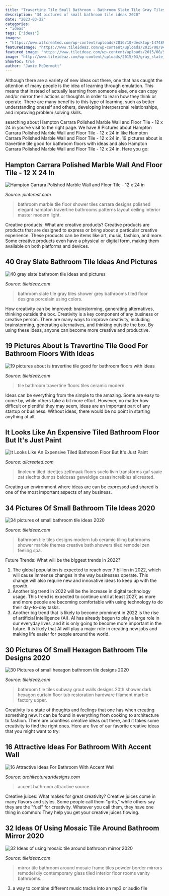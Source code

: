 ```yaml
---
title: "Travertine Tile Small Bathroom - Bathroom Slate Tile Gray Tiles Shower Grey Bathrooms Tiled Floor Designs Porcelain Using Colors"
description: "34 pictures of small bathroom tile ideas 2020"
date: "2023-03-22"
categories:
- "ideas"
tags: ["ideas"]
images:
- "https://www.allcreated.com/wp-content/uploads/2016/10/desktop-1474897883.jpg"
featuredImage: "https://www.tileideaz.com/wp-content/uploads/2015/08/943.jpg"
featured_image: "https://www.tileideaz.com/wp-content/uploads/2015/08/943.jpg"
image: "http://www.tileideaz.com/wp-content/uploads/2015/03/gray_slate_bathroom_tile_10.jpg"
ShowToc: true
author: "Jamie McDermott"
---
```



Although there are a variety of new ideas out there, one that has caught the attention of many people is the idea of learning through emulation. This means that instead of actually learning from someone else, one can copy and/or mirror their actions or thoughts in order to learn how they think or operate. There are many benefits to this type of learning, such as better understanding oneself and others, developing interpersonal relationships, and improving problem solving skills.

	

		
searching about Hampton Carrara Polished Marble Wall and Floor Tile - 12 x 24 in you've visit to the right page. We have 8 Pictures about Hampton Carrara Polished Marble Wall and Floor Tile - 12 x 24 in like Hampton Carrara Polished Marble Wall and Floor Tile - 12 x 24 in, 19 pictures about is travertine tile good for bathroom floors with ideas and also Hampton Carrara Polished Marble Wall and Floor Tile - 12 x 24 in. Here you go:
		
    
## Hampton Carrara Polished Marble Wall And Floor Tile - 12 X 24 In

<img loading=lazy src="https://i.pinimg.com/736x/b3/21/aa/b321aa06c7ab406118b81e88dd6278b0--bathroom-tile-designs-bathroom-layout.jpg" onerror="this.onerror=null;this.src='https://tse3.mm.bing.net/th?id=OIP.3U5jXd2dmfzFZBsXNG1zMwHaLN&amp;pid=15.1';" alt="Hampton Carrara Polished Marble Wall and Floor Tile - 12 x 24 in">

_Source: pinterest.com_

>bathroom marble tile floor shower tiles carrara designs polished elegant hampton travertine bathrooms patterns layout ceiling interior master modern light. 

	

Creative products: What are creative products?
Creative products are products that are designed to express or bring about a particular creative experience. These products can be items like art, music, fashion, and more. Some creative products even have a physical or digital form, making them available on both platforms and devices.

    
## 40 Gray Slate Bathroom Tile Ideas And Pictures

<img loading=lazy src="http://www.tileideaz.com/wp-content/uploads/2015/03/gray_slate_bathroom_tile_10.jpg" onerror="this.onerror=null;this.src='https://tse3.mm.bing.net/th?id=OIP.fK-Wc4rq0zgJhwgCx5sHpgHaLH&amp;pid=15.1';" alt="40 gray slate bathroom tile ideas and pictures">

_Source: tileideaz.com_

>bathroom slate tile gray tiles shower grey bathrooms tiled floor designs porcelain using colors. 

	

How creativity can be improved: brainstorming, generating alternatives, thinking outside the box.
Creativity is a key component of any business or creative person. There are many ways to improve creativity, including brainstorming, generating alternatives, and thinking outside the box. By using these ideas, anyone can become more creative and productive.

    
## 19 Pictures About Is Travertine Tile Good For Bathroom Floors With Ideas

<img loading=lazy src="https://www.tileideaz.com/wp-content/uploads/2015/08/943.jpg" onerror="this.onerror=null;this.src='https://tse2.mm.bing.net/th?id=OIP.VMbtxMaadpnxvfMY5HE8hwHaLF&amp;pid=15.1';" alt="19 pictures about is travertine tile good for bathroom floors with ideas">

_Source: tileideaz.com_

>tile bathroom travertine floors tiles ceramic modern. 

	

Ideas can be everything from the simple to the amazing. Some are easy to come by, while others take a bit more effort. However, no matter how difficult or plentiful they may seem, ideas are an important part of any startup or business. Without ideas, there would be no point in starting anything at all.

    
## It Looks Like An Expensive Tiled Bathroom Floor But It&#039;s Just Paint

<img loading=lazy src="https://www.allcreated.com/wp-content/uploads/2016/10/desktop-1474897883.jpg" onerror="this.onerror=null;this.src='https://tse1.mm.bing.net/th?id=OIP.fYEcbPHAkynabecF-ZuvYgHaNK&amp;pid=15.1';" alt="It Looks Like An Expensive Tiled Bathroom Floor But It&#039;s Just Paint">

_Source: allcreated.com_

>linoleum tiled ideetjes zelfmaak floors suelo livin transforms gaf saaie zat slechts dumps baldosas geweldige casasincreibles allcreated. 

	

Creating an environment where ideas are can be expressed and shared is one of the most important aspects of any business.

    
## 34 Pictures Of Small Bathroom Tile Ideas 2020

<img loading=lazy src="https://www.tileideaz.com/wp-content/uploads/2015/08/1154.jpg" onerror="this.onerror=null;this.src='https://tse4.mm.bing.net/th?id=OIP.9oYEaKWwznJpnJ8D9c4A4wHaJ2&amp;pid=15.1';" alt="34 pictures of small bathroom tile ideas 2020">

_Source: tileideaz.com_

>bathroom tile tiles designs modern tub ceramic tiling bathrooms shower marble themes creative bath showers tiled remodel zen feeling spa. 

	

Future Trends: What will be the biggest trends in 2022?
1. The global population is expected to reach over 7 billion in 2022, which will cause immense changes in the way businesses operate. This change will also require new and innovative ideas to keep up with the growth.
2. Another big trend in 2022 will be the increase in digital technology usage. This trend is expected to continue until at least 2027, as more and more people are becoming comfortable with using technology to do their day-to-day tasks.
3. Another big trend that is likely to become prominent in 2022 is the rise of artificial intelligence (AI). AI has already begun to play a large role in our everyday lives, and it is only going to become more important in the future. It is likely that AI will play a major role in creating new jobs and making life easier for people around the world.

    
## 30 Pictures Of Small Hexagon Bathroom Tile Designs 2020

<img loading=lazy src="https://www.tileideaz.com/wp-content/uploads/2015/11/e09788165f1742f32dceab11e46d40d8.jpg" onerror="this.onerror=null;this.src='https://tse1.mm.bing.net/th?id=OIP.04tR2Krmor1Jy-q9Z4HSVwHaLT&amp;pid=15.1';" alt="30 Pictures of small hexagon bathroom tile designs 2020">

_Source: tileideaz.com_

>bathroom tile tiles subway grout walls designs 20th shower dark hexagon curtain floor tub restoration hardware filament marble factory upper. 

	

Creativity is a state of thoughts and feelings that one has when creating something new. It can be found in everything from cooking to architecture to fashion. There are countless creative ideas out there, and it takes some creativity to find the right ones. Here are five of our favorite creative ideas that you might want to try: 

    
## 16 Attractive Ideas For Bathroom With Accent Wall

<img loading=lazy src="https://www.architectureartdesigns.com/wp-content/uploads/2016/06/2-6.jpg" onerror="this.onerror=null;this.src='https://tse4.mm.bing.net/th?id=OIP.IEXAM7CrOXD6xe9EnJl54QHaLH&amp;pid=15.1';" alt="16 Attractive Ideas For Bathroom With Accent Wall">

_Source: architectureartdesigns.com_

>accent bathroom attractive source. 

	

Creative juices: What makes for great creativity?
Creative juices come in many flavors and styles. Some people call them "grits," while others say they are the "fuel" for creativity. Whatever you call them, they have one thing in common: They help you get your creative juices flowing.

    
## 32 Ideas Of Using Mosaic Tile Around Bathroom Mirror 2020

<img loading=lazy src="https://www.tileideaz.com/wp-content/uploads/2015/09/6b5fea76cf2922fe9a8666c56e19bf20.jpg" onerror="this.onerror=null;this.src='https://tse3.mm.bing.net/th?id=OIP.J3mzLde09sBSqNvRpwA-2gHaLN&amp;pid=15.1';" alt="32 Ideas of using mosaic tile around bathroom mirror 2020">

_Source: tileideaz.com_

>mirror tile bathroom around mosaic frame tiles powder border mirrors remodel diy contemporary glass tiled interior floor rooms vanity bathrooms. 

	

3. a way to combine different music tracks into an mp3 or audio file

